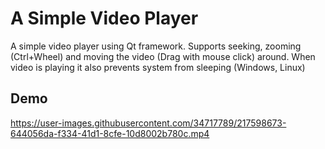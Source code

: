 # A Simple Video Player

A simple video player using Qt framework. Supports seeking, zooming (Ctrl+Wheel) and moving the video (Drag with mouse click) around. When video is playing it also prevents system from sleeping (Windows, Linux)

## Demo



https://user-images.githubusercontent.com/34717789/217598673-644056da-f334-41d1-8cfe-10d8002b780c.mp4

